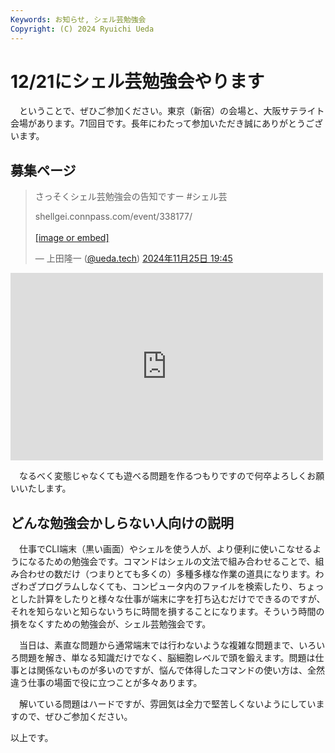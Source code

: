 ```yaml
---
Keywords: お知らせ, シェル芸勉強会
Copyright: (C) 2024 Ryuichi Ueda
---
```


# 12/21にシェル芸勉強会やります

　ということで、ぜひご参加ください。東京（新宿）の会場と、大阪サテライト会場があります。71回目です。長年にわたって参加いただき誠にありがとうございます。

## 募集ページ

<blockquote class="bluesky-embed" data-bluesky-uri="at://did:plc:eha6t6k5cy5oj33pvunkhdrg/app.bsky.feed.post/3lbrdqonmvc2x" data-bluesky-cid="bafyreiepbxxho274di7wjlu3ha5vrsujr3mroicfvolyjdsgfhrso4c5hq"><p lang="ja">さっそくシェル芸勉強会の告知ですー #シェル芸

shellgei.connpass.com/event/338177/<br><br><a href="https://bsky.app/profile/did:plc:eha6t6k5cy5oj33pvunkhdrg/post/3lbrdqonmvc2x?ref_src=embed">[image or embed]</a></p>&mdash; 上田隆一 (<a href="https://bsky.app/profile/did:plc:eha6t6k5cy5oj33pvunkhdrg?ref_src=embed">@ueda.tech</a>) <a href="https://bsky.app/profile/did:plc:eha6t6k5cy5oj33pvunkhdrg/post/3lbrdqonmvc2x?ref_src=embed">2024年11月25日 19:45</a></blockquote><script async src="https://embed.bsky.app/static/embed.js" charset="utf-8"></script>


<iframe src="https://mi.shellgei.org/embed/notes/a10lqyhmp1?colorMode=light" data-misskey-embed-id="v1_f8bee2c1-6483-41b6-8ae6-f4ab1313f2b0" loading="lazy" referrerpolicy="strict-origin-when-cross-origin" style="border: none; width: 100%; max-width: 500px; height: 300px; color-scheme: light dark;"></iframe>
<script defer src="https://mi.shellgei.org/embed.js"></script>

　なるべく変態じゃなくても遊べる問題を作るつもりですので何卒よろしくお願いいたします。

## どんな勉強会かしらない人向けの説明

　仕事でCLI端末（黒い画面）やシェルを使う人が、より便利に使いこなせるようになるための勉強会です。コマンドはシェルの文法で組み合わせることで、組み合わせの数だけ（つまりとても多くの）多種多様な作業の道具になります。わざわざプログラムしなくても、コンピュータ内のファイルを検索したり、ちょっとした計算をしたりと様々な仕事が端末に字を打ち込むだけでできるのですが、それを知らないと知らないうちに時間を損することになります。そういう時間の損をなくすための勉強会が、シェル芸勉強会です。

　当日は、素直な問題から通常端末では行わないような複雑な問題まで、いろいろ問題を解き、単なる知識だけでなく、脳細胞レベルで頭を鍛えます。問題は仕事とは関係ないものが多いのですが、悩んで体得したコマンドの使い方は、全然違う仕事の場面で役に立つことが多々あります。

　解いている問題はハードですが、雰囲気は全力で堅苦しくないようにしていますので、ぜひご参加ください。


以上です。
